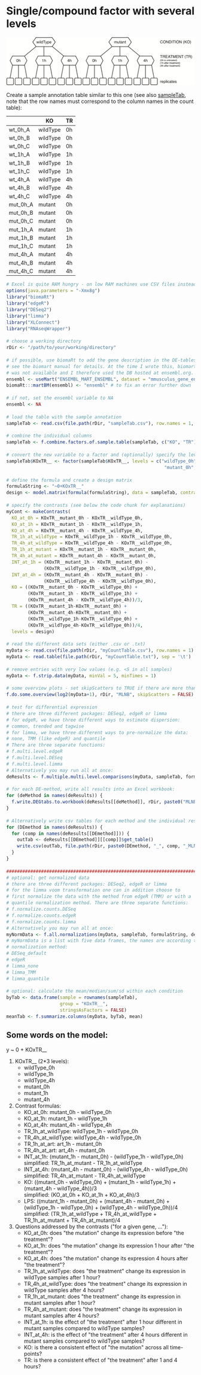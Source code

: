# Single/compound factor with several levels

![multilevelNoBatch](MLNB_sampleFig.png)

Create a sample annotation table similar to this one (see also [sampleTab](MLNB_sampleTab.csv), note that the row names must correspond to the column names in the count table):

|          | KO       | TR |
|----------|----------|----|
| wt_0h_A  | wildType | 0h |
| wt_0h_B  | wildType | 0h |
| wt_0h_C  | wildType | 0h |
| wt_1h_A  | wildType | 1h |
| wt_1h_B  | wildType | 1h |
| wt_1h_C  | wildType | 1h |
| wt_4h_A  | wildType | 4h |
| wt_4h_B  | wildType | 4h |
| wt_4h_C  | wildType | 4h |
| mut_0h_A | mutant   | 0h |
| mut_0h_B | mutant   | 0h |
| mut_0h_C | mutant   | 0h |
| mut_1h_A | mutant   | 1h |
| mut_1h_B | mutant   | 1h |
| mut_1h_C | mutant   | 1h |
| mut_4h_A | mutant   | 4h |
| mut_4h_B | mutant   | 4h |
| mut_4h_C | mutant   | 4h |

```R
# Excel is quite RAM hungry - on low RAM machines use CSV files instead or set ensemble <- NA
options(java.parameters = "-Xmx8g")
library("biomaRt")
library("edgeR")
library("DESeq2")
library("limma")
library("XLConnect")
library("RNAseqWrapper")

# choose a working directory
rDir <- "/path/to/your/working/directory"

# if possible, use biomaRt to add the gene description in the DE-tables
# see the biomart manual for details. At the time I wrote this, biomart.org
# was not available and I therefore used the DB hosted at ensembl.org.
ensembl <- useMart("ENSEMBL_MART_ENSEMBL", dataset = "mmusculus_gene_ensembl", host="www.ensembl.org")
biomaRt:::martBM(ensembl) <- "ensembl" # to fix an error further down

# if not, set the ensembl variable to NA
ensembl <- NA

# load the table with the sample annotation
sampleTab <- read.csv(file.path(rDir, "sampleTab.csv"), row.names = 1, stringsAsFactors = FALSE)

# combine the individual columns
sampleTab <- f.combine.factors.of.sample.table(sampleTab, c("KO", "TR"))

# convert the new variable to a factor and (optionally) specify the levels
sampleTab$KOxTR__ <- factor(sampleTab$KOxTR__, levels = c("wildType_0h", "wildType_1h", "wildType_4h",
                                                           "mutant_0h", "mutant_1h", "mutant_4h"))

# define the formula and create a design matrix
formulaString <- "~0+KOxTR__"
design <- model.matrix(formula(formulaString), data = sampleTab, contrasts.arg = NULL)

# specify the contrasts (see below the code chunk for explanations)
myCont <- makeContrasts(
  KO_at_0h = KOxTR__mutant_0h - KOxTR__wildType_0h,
  KO_at_1h = KOxTR__mutant_1h - KOxTR__wildType_1h,
  KO_at_4h = KOxTR__mutant_4h - KOxTR__wildType_4h,
  TR_1h_at_wildType = KOxTR__wildType_1h - KOxTR__wildType_0h,
  TR_4h_at_wildType = KOxTR__wildType_4h - KOxTR__wildType_0h,
  TR_1h_at_mutant = KOxTR__mutant_1h - KOxTR__mutant_0h,
  TR_4h_at_mutant = KOxTR__mutant_4h - KOxTR__mutant_0h,
  INT_at_1h = (KOxTR__mutant_1h - KOxTR__mutant_0h) - 
              (KOxTR__wildType_1h - KOxTR__wildType_0h),
  INT_at_4h = (KOxTR__mutant_4h - KOxTR__mutant_0h) - 
              (KOxTR__wildType_4h - KOxTR__wildType_0h),
  KO = ((KOxTR__mutant_0h - KOxTR__wildType_0h) + 
        (KOxTR__mutant_1h - KOxTR__wildType_1h) + 
        (KOxTR__mutant_4h - KOxTR__wildType_4h))/3,
  TR = ((KOxTR__mutant_1h-KOxTR__mutant_0h) + 
        (KOxTR__mutant_4h-KOxTR__mutant_0h) + 
        (KOxTR__wildType_1h-KOxTR__wildType_0h) + 
        (KOxTR__wildType_4h-KOxTR__wildType_0h))/4,
  levels = design)

# read the different data sets (either .csv or .txt)
myData <- read.csv(file.path(rDir, "myCountTable.csv"), row.names = 1)
myData <- read.table(file.path(rDir, "myCountTable.txt"), sep = '\t')

# remove entries with very low values (e.g. <5 in all samples)
myData <- f.strip.data(myData, minVal = 5, minTimes = 1)

# some overview plots - set skipScatters to TRUE if there are more than 16 samples
f.do.some.overview(log2(myData+1), rDir, "MLNB", skipScatters = FALSE)

# test for differential expression
# there are three different packages: DESeq2, edgeR or limma
# for edgeR, we have three different ways to estimate dispersion:
# common, trended and tagwise
# for limma, we have three different ways to pre-normalize the data:
# none, TMM (like edgeR) and quantile
# There are three separate functions:
# f.multi.level.edgeR
# f.multi.level.DESeq
# f.multi.level.limma
# Alternatively you may run all at once:
deResults <- f.multiple.multi.level.comparisons(myData, sampleTab, formulaString, myCont, design)

# for each DE-method, write all results into an Excel workbook:
for (deMethod in names(deResults)) {
  f.write.DEGtabs.to.workbook(deResults[[deMethod]], rDir, paste0("MLNB_", deMethod), ensembl)
}

# Alternatively write csv tables for each method and the individual results
for (DEmethod in names(deResults)) {
  for (comp in names(deResults[[DEmethod]])) {
    outTab <- deResults[[DEmethod]][[comp]]$get_table()
    write.csv(outTab, file.path(rDir, paste0(DEmethod, "_", comp, "_MLNB.csv")))
  }
}

#########################################################################################
# optional: get normalized data
# there are three different packages: DESeq2, edgeR or limma
# for the limma voom transformation one can in addition choose to
# first normalize the data with the method from edgeR (TMM) or with a
# quantile normalization method. There are three separate functions:
# f.normalize.counts.DESeq
# f.normalize.counts.edgeR
# f.normalize.counts.limma
# Alternatively you may run all at once:
myNormData <- f.all.normalizations(myData, sampleTab, formulaString, design)
# myNormData is a list with five data frames, the names are according to the
# normalization method:
# DESeq_default
# edgeR
# limma_none
# limma_TMM
# limma_quantile

# optional: calculate the mean/median/sum/sd within each condition
byTab <- data.frame(sample = rownames(sampleTab),
                    group = "KOxTR__",
                    stringsAsFactors = FALSE)
meanTab <- f.summarize.columns(myData, byTab, mean)
```

## Some words on the model:

y ~ 0 + KOxTR__

1. KOxTR__ (2*3 levels):
    + wildType_0h
    + wildType_1h
    + wildType_4h
    + mutant_0h
    + mutant_1h
    + mutant_4h
2. Contrast formulas:
    + KO_at_0h: mutant_0h - wildType_0h
    + KO_at_1h: mutant_1h - wildType_1h
    + KO_at_4h: mutant_4h - wildType_4h
    + TR_1h_at_wildType: wildType_1h - wildType_0h
    + TR_4h_at_wildType: wildType_4h - wildType_0h
    + TR_1h_at_art: art_1h - mutant_0h
    + TR_4h_at_art: art_4h - mutant_0h
    + INT_at_1h: (mutant_1h - mutant_0h) - (wildType_1h - wildType_0h)\
        simplified: TR_1h_at_mutant - TR_1h_at_wildType
    + INT_at_4h: (mutant_4h - mutant_0h) - (wildType_4h - wildType_0h)\
        simplified: TR_4h_at_mutant - TR_4h_at_wildType
    + KO: ((mutant_0h - wildType_0h) + (mutant_1h - wildType_1h) + (mutant_4h - wildType_4h))/3\
        simplified: (KO_at_0h + KO_at_1h + KO_at_4h)/3
    + LPS: ((mutant_1h - mutant_0h) + (mutant_4h - mutant_0h) + (wildType_1h - wildType_0h) + (wildType_4h - wildType_0h))/4\
        simplified: (TR_1h_at_wildType + TR_4h_at_wildType + TR_1h_at_mutant + TR_4h_at_mutant)/4
3. Questions addressed by the contrasts ("for a given gene, ..."):
    + KO_at_0h: does "the mutation" change its expression before "the treatment"?
    + KO_at_1h: does "the mutation" change its expression 1 hour after "the treatment"?
    + KO_at_4h: does "the mutation" change its expression 4 hours after "the treatment"?
    + TR_1h_at_wildType: does "the treatment" change its expression in wildType samples after 1 hour?
    + TR_4h_at_wildType: does "the treatment" change its expression in wildType samples after 4 hours?
    + TR_1h_at_mutant: does "the treatment" change its expression in mutant samples after 1 hour?
    + TR_4h_at_mutant: does "the treatment" change its expression in mutant samples after 4 hours?
    + INT_at_1h: is the effect of "the treatment" after 1 hour different in mutant samples compared to wildType samples?
    + INT_at_4h: is the effect of "the treatment" after 4 hours different in mutant samples compared to wildType samples?
    + KO: is there a consistent effect of "the mutation" across all time-points?
    + TR: is there a consistent effect of "the treatment" after 1 and 4 hours?

